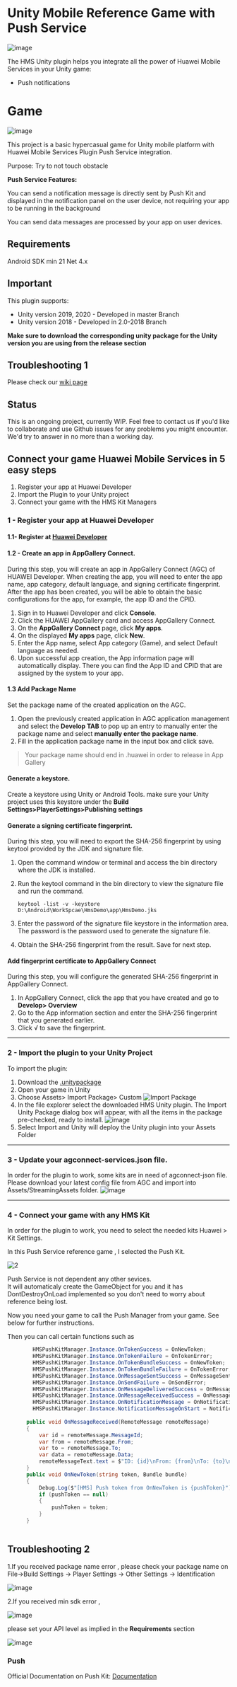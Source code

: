 #  Unity Mobile Reference Game with Push Service
 ![image](https://developer.huawei.com/Enexport/sites/default/images/new-content/HMS-Core/Push-Kit/pushBannerMpEN.jpg_1456436140.jpg)

The HMS Unity plugin helps you integrate all the power of Huawei Mobile Services in your Unity game:
 
* Push notifications

# Game
 
![image](https://user-images.githubusercontent.com/8115505/128319758-87f44784-fb3e-44fa-afb1-c911506f5275.png)


This project is a basic hypercasual game for Unity mobile platform with Huawei Mobile Services Plugin Push Service integration.

Purpose: Try to not touch obstacle

**Push Service Features:**

You can send a notification message is directly sent by Push Kit and displayed in the notification panel on the user device, not requiring your app to be running in the background 

You can send data messages are processed by your app on user devices.



## Requirements
Android SDK min 21
Net 4.x

## Important
This plugin supports:
* Unity version 2019, 2020 - Developed in master Branch
* Unity version 2018 - Developed in 2.0-2018 Branch

**Make sure to download the corresponding unity package for the Unity version you are using from the release section**

## Troubleshooting 1
Please check our [wiki page](https://github.com/EvilMindDevs/hms-unity-plugin/wiki/Troubleshooting)

## Status
This is an ongoing project, currently WIP. Feel free to contact us if you'd like to collaborate and use Github issues for any problems you might encounter. We'd try to answer in no more than a working day.

## Connect your game Huawei Mobile Services in 5 easy steps

1. Register your app at Huawei Developer
2. Import the Plugin to your Unity project
3. Connect your game with the HMS Kit Managers

### 1 - Register your app at Huawei Developer

#### 1.1-  Register at [Huawei Developer](https://developer.huawei.com/consumer/en/)

#### 1.2 - Create an app in AppGallery Connect.
During this step, you will create an app in AppGallery Connect (AGC) of HUAWEI Developer. When creating the app, you will need to enter the app name, app category, default language, and signing certificate fingerprint. After the app has been created, you will be able to obtain the basic configurations for the app, for example, the app ID and the CPID.

1. Sign in to Huawei Developer and click **Console**.
2. Click the HUAWEI AppGallery card and access AppGallery Connect.
3. On the **AppGallery Connect** page, click **My apps**.
4. On the displayed **My apps** page, click **New**.
5. Enter the App name, select App category (Game), and select Default language as needed.
6. Upon successful app creation, the App information page will automatically display. There you can find the App ID and CPID that are assigned by the system to your app.

#### 1.3 Add Package Name
Set the package name of the created application on the AGC.

1. Open the previously created application in AGC application management and select the **Develop TAB** to pop up an entry to manually enter the package name and select **manually enter the package name**.
2. Fill in the application package name in the input box and click save.

> Your package name should end in .huawei in order to release in App Gallery

#### Generate a keystore.

Create a keystore using Unity or Android Tools. make sure your Unity project uses this keystore under the **Build Settings>PlayerSettings>Publishing settings**


#### Generate a signing certificate fingerprint.

During this step, you will need to export the SHA-256 fingerprint by using keytool provided by the JDK and signature file.

1. Open the command window or terminal and access the bin directory where the JDK is installed.
2. Run the keytool command in the bin directory to view the signature file and run the command.

    ``keytool -list -v -keystore D:\Android\WorkSpcae\HmsDemo\app\HmsDemo.jks``
3. Enter the password of the signature file keystore in the information area. The password is the password used to generate the signature file.
4. Obtain the SHA-256 fingerprint from the result. Save for next step.


#### Add fingerprint certificate to AppGallery Connect
During this step, you will configure the generated SHA-256 fingerprint in AppGallery Connect.

1. In AppGallery Connect, click the app that you have created and go to **Develop> Overview**
2. Go to the App information section and enter the SHA-256 fingerprint that you generated earlier.
3. Click √ to save the fingerprint.

____

### 2 - Import the plugin to your Unity Project

To import the plugin:

1. Download the [.unitypackage](https://github.com/EvilMindDevs/hms-unity-plugin/releases)
2. Open your game in Unity
3. Choose Assets> Import Package> Custom
![Import Package](http://evil-mind.com/huawei/images/importCustomPackage.png "Import package")
4. In the file explorer select the downloaded HMS Unity plugin. The Import Unity Package dialog box will appear, with all the items in the package pre-checked, ready to install.
![image](https://user-images.githubusercontent.com/6827857/113576269-e8e2ca00-9627-11eb-9948-e905be1078a4.png)
5. Select Import and Unity will deploy the Unity plugin into your Assets Folder
____

### 3 - Update your agconnect-services.json file.

In order for the plugin to work, some kits are in need of agconnect-json file. Please download your latest config file from AGC and import into Assets/StreamingAssets folder.
![image](https://user-images.githubusercontent.com/6827857/113585485-f488bd80-9634-11eb-8b1e-6d0b5e06ecf0.png)
____

### 4 - Connect your game with any HMS Kit

In order for the plugin to work, you need to select the needed kits Huawei > Kit Settings.

In this Push Service reference game , I selected the Push Kit.

![2](https://user-images.githubusercontent.com/8115505/128320611-4a372499-eca1-4996-95ce-dbb021d0056d.png)

Push Service is not dependent any other sevices.  
It will automaticaly create the GameObject for you and it has DontDestroyOnLoad implemented so you don't need to worry about reference being lost.

Now you need your game to call the Push Manager from your game. See below for further instructions.
    
Then you can call certain functions such as
```csharp
        HMSPushKitManager.Instance.OnTokenSuccess = OnNewToken;
        HMSPushKitManager.Instance.OnTokenFailure = OnTokenError;
        HMSPushKitManager.Instance.OnTokenBundleSuccess = OnNewToken;
        HMSPushKitManager.Instance.OnTokenBundleFailure = OnTokenError;
        HMSPushKitManager.Instance.OnMessageSentSuccess = OnMessageSent;
        HMSPushKitManager.Instance.OnSendFailure = OnSendError;
        HMSPushKitManager.Instance.OnMessageDeliveredSuccess = OnMessageDelivered;
        HMSPushKitManager.Instance.OnMessageReceivedSuccess = OnMessageReceived;
        HMSPushKitManager.Instance.OnNotificationMessage = OnNotificationMessage;
        HMSPushKitManager.Instance.NotificationMessageOnStart = NotificationMessageOnStart;
    
      public void OnMessageReceived(RemoteMessage remoteMessage)
      {
          var id = remoteMessage.MessageId;
          var from = remoteMessage.From;
          var to = remoteMessage.To;
          var data = remoteMessage.Data;
          remoteMessageText.text = $"ID: {id}\nFrom: {from}\nTo: {to}\nData: {data}";
      }
      public void OnNewToken(string token, Bundle bundle)
      {
          Debug.Log($"[HMS] Push token from OnNewToken is {pushToken}");
          if (pushToken == null)
          {
              pushToken = token;
          }
      }
 
```


## Troubleshooting 2
1.If you received package name error , please check your package name on File->Build Settings -> Player Settings -> Other Settings -> Identification

![image](https://user-images.githubusercontent.com/8115505/128307687-6629559d-d873-4e6f-9b2f-54545360e0c0.png)

2.If you received min sdk error , 

![image](https://user-images.githubusercontent.com/67346749/125592730-940912c8-f9b4-4f8b-8fe4-b13532342613.PNG)

please set your API level as implied in the **Requirements** section

![image](https://user-images.githubusercontent.com/8115505/128321008-a8fb7d82-dce8-4b1d-bce2-05dcc690e249.png)


 
### Push

Official Documentation on Push Kit: [Documentation](https://developer.huawei.com/consumer/en/doc/development/HMSCore-Guides/service-introduction-0000001050040060)
